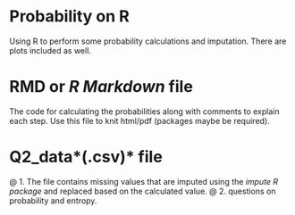 # Probability on R
 Using R to perform some probability calculations and imputation. There are plots included as well.

# RMD or *R Markdown* file
The code for calculating the probabilities along with comments to explain each step. Use this file to knit html/pdf (packages maybe be required).

# Q2_data*(.csv)* file
@ 1. The file contains missing values that are imputed using the *impute R package* and replaced based on the calculated value. 
@ 2. questions on probability and entropy.    

